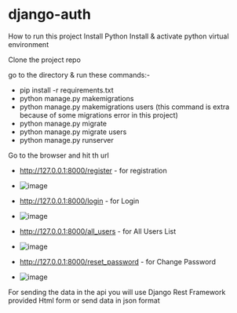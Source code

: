 # django-auth

How to run this project
Install Python
Install & activate python virtual environment

Clone the project repo

go to the directory & run these commands:-
  - pip install -r requirements.txt
  - python manage.py makemigrations
  - python manage.py makemigrations users (this command is extra because of some migrations error in this project)
  - python manage.py migrate
  - python manage.py migrate users
  - python manage.py runserver

Go to the browser and hit th url
- http://127.0.0.1:8000/register - for registration
- ![image](https://user-images.githubusercontent.com/67043041/158806969-2baaac15-45b0-4b12-9e09-ddd6feef32f0.png)

- http://127.0.0.1:8000/login - for Login
- ![image](https://user-images.githubusercontent.com/67043041/158807816-abdf3f6d-e46e-4c9d-ab36-75b86bf35324.png)

- http://127.0.0.1:8000/all_users  - for All Users List
- ![image](https://user-images.githubusercontent.com/67043041/158807860-9f4ffe60-f9d0-4cef-b7c7-3d39998b950a.png)

- http://127.0.0.1:8000/reset_password  - for Change Password
- ![image](https://user-images.githubusercontent.com/67043041/158808005-dff76111-ebdc-4f63-9380-9abfc3282799.png)


For sending the data in the api you will use Django Rest Framework provided Html form or send data in json format
